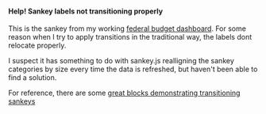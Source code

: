 #### Help! Sankey labels not transitioning properly

This is the sankey from my working [federal budget dashboard](https://bl.ocks.org/MasonChinkin/5776c090ef29ad707e7835ee001662bd). For some reason when I try to apply transitions in the traditional way, the labels dont relocate properly.

I suspect it has something to do with sankey.js realligning the sankey categories by size every time the data is refreshed, but haven't been able to find a solution.

For reference, there are some [great blocks demonstrating transitioning sankeys](https://bl.ocks.org/syntagmatic/77c7f7e8802e8824eed473dd065c450b)